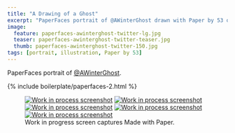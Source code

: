 ```yaml
---
title: "A Drawing of a Ghost"
excerpt: "PaperFaces portrait of @AWinterGhost drawn with Paper by 53 on an iPad."
image: 
  feature: paperfaces-awinterghost-twitter-lg.jpg
  teaser: paperfaces-awinterghost-twitter-teaser.jpg
  thumb: paperfaces-awinterghost-twitter-150.jpg
tags: [portrait, illustration, Paper by 53]
---
```


PaperFaces portrait of [@AWinterGhost](http://twitter.com/AWinterGhost).

{% include boilerplate/paperfaces-2.html %}

<figure class="third">
  <a href="{{ site.url }}/images/paperfaces-awinterghost-process-1-lg.jpg"><img src="{{ site.url }}/images/paperfaces-awinterghost-process-1-600.jpg" alt="Work in process screenshot"></a>
  <a href="{{ site.url }}/images/paperfaces-awinterghost-process-2-lg.jpg"><img src="{{ site.url }}/images/paperfaces-awinterghost-process-2-600.jpg" alt="Work in process screenshot"></a>
  <a href="{{ site.url }}/images/paperfaces-awinterghost-process-3-lg.jpg"><img src="{{ site.url }}/images/paperfaces-awinterghost-process-3-600.jpg" alt="Work in process screenshot"></a>
  <a href="{{ site.url }}/images/paperfaces-awinterghost-process-4-lg.jpg"><img src="{{ site.url }}/images/paperfaces-awinterghost-process-4-600.jpg" alt="Work in process screenshot"></a>
  <a href="{{ site.url }}/images/paperfaces-awinterghost-process-5-lg.jpg"><img src="{{ site.url }}/images/paperfaces-awinterghost-process-5-600.jpg" alt="Work in process screenshot"></a>
  <figcaption>Work in progress screen captures Made with Paper.</figcaption>
</figure>